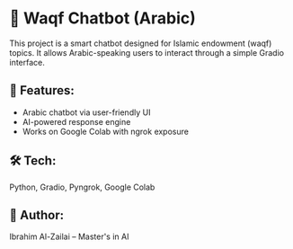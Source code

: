 # 🤖 Waqf Chatbot (Arabic)

This project is a smart chatbot designed for Islamic endowment (waqf) topics. It allows Arabic-speaking users to interact through a simple Gradio interface.

## 🧠 Features:
- Arabic chatbot via user-friendly UI
- AI-powered response engine
- Works on Google Colab with ngrok exposure

## 🛠️ Tech:
Python, Gradio, Pyngrok, Google Colab

## 👤 Author:
Ibrahim Al-Zailai – Master's in AI